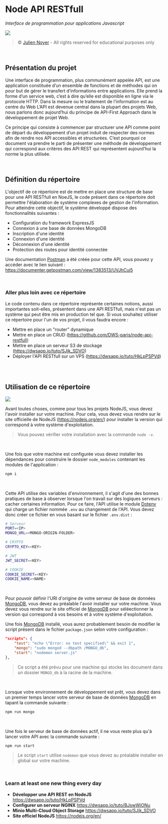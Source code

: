 # Node API RESTfull

*Interface de programmation pour applications Javascript*

![](https://i.imgur.com/wFj6sGt.png)

> &copy; [Julien Noyer](https://www.linkedin.com/in/julien-n-21219b28/) - All rights reserved for educational purposes only

<br>

## Présentation du projet

Une interface de programmation, plus communément appelée API, est une application constituée d’un ensemble de fonctions et de méthodes qui on pour but de gérer le transfert d’informations entre applications. Elle prend la forme d’un service web, c’est à dire qu’elle est disponible en ligne via le protocole HTTP. Dans la mesure ou le traitement de l’information est au centre du Web L’API est devenue central dans la plupart des projets Web, nous parlons donc aujourd’hui du principe de API-First Approach dans le développement de projet Web.

Ce principe qui consiste à commencer par structurer une API comme point de départ du développement d’un projet induit de respecter des normes afin de rendre nos API accessibles et structurées. C’est pourquoi ce document va prendre le parti de présenter une méthode de développement qui correspond aux critères des API REST qui représentent aujourd’hui la norme la plus utilisée.

<br>

## Définition du répertoire

L'objectif de ce répertoire est de mettre en place une structure de base pour une API RESTfull en NoeJS, le code présent dans ce répertoire doit permettre l'élaboration de système complexes de gestion de l'information. Pour atteindre cette objectif, le système développé dispose des fonctionnalités suivantes :

- Configuration du framework ExpressJS
- Connexion à une base de données MongoDB
- Inscription d'une identité
- Connexion d'une identité
- Déconnexion d'une identité
- Protection des routes pour identité connectée

Une documentation [Postman](https://learning.postman.com) a été créée pour cette API, vous pouvez y accéder avec le lien suivant : https://documenter.getpostman.com/view/1383513/UVJhCuj5

<br>

### Aller plus loin avec ce répertoire

Le code contenu dans ce répertoire représente certaines notions, aussi importantes soit-elles, présentent dans une API RESTfull, mais n'est pas un système qui peut être mis en production tel que. Si vous souhaitez utiliser ce répertoire pour l'un de vos projet, il vous faudra encore :

- Mettre en place un "router" dynamique
- Mettre en place un CRUD (https://github.com/DWS-paris/node-api-restfull)
- Mettre en place un serveur S3 de stockage (https://dwsapp.io/tuto/SJjk_SDVO)
- Déployer l'API RESTfull sur un VPS (https://dwsapp.io/tuto/HkLpPSPVd)

<br><br>

## Utilisation de ce répertoire

![](https://i.imgur.com/eAySYs0.png)

Avant toutes choses, comme pour tous les projets NodeJS, vous devez l'avoir installer sur votre machine. Pour cela, vous devez vous rendre sur le site officielle de NodeJS (https://nodejs.org/en/) pour installer la version qui correspond à votre système d'exploitation.

> Vous pouvez vérifier votre installation avec la commande `node -v`.

<br>

Une fois que votre machine est configurée vous devez installer les dépendances pour construire le dossier `node_modules` contenant les modules de l'application :

```bash
npm i
```

<br>

Cette API utilise des variables d'environnement, il s'agit d'une des bonnes pratiques de base à observer lorsque l'on travail sur des logiques serveurs : cacher certaines information. Pour ce faire, l'API utilise le module [Dotenv](https://www.npmjs.com/package/dotenv) qui charge un fichier nommée `.env` au changement de l'API. Vous devez donc créer ce fichier en vous basant sur le fichier `.env.dist` : 

```bash
# Serveur
PORT=<IP>
MONGO_URL=<MONGO-ORIGIN-FOLDER>

# CRYPTO
CRYPTO_KEY=<KEY>

# JWT
JWT_SECRET=<KEY>

# COOKIE
COOKIE_SECRET=<KEY>
COOKIE_NAME=<NAME>
```

<br>

Pour pouvoir définir l'URI d'origine de votre serveur de base de données [MongoDB](https://www.mongodb.com), vous devez au préalable l'avoir installer sur votre machine. Vous devez vous rendre sur le site officiel de [MongoDB](https://www.mongodb.com) pour séléectionner la version qui correspond à vos besoins et à votre système d'exploitation.

Une fois [MongoDB](https://www.mongodb.com) installé, vous aurez probablement besoin de modifier le script présent dans le fichier `package.json` selon votre configuration : 

```json
"scripts": {
    "test": "echo \"Error: no test specified\" && exit 1",
    "mongo": "sudo mongod --dbpath /MONGO_db",
    "start": "nodemon server.js"
},
```

> Ce script a été prévu pour une machine qui stocke les document dans un dossier `MONGO_db` à la racine de la machine.

<br>

Lorsque votre environnement de développement est prêt, vous devez dans un premier temps lancer votre serveur de base de données [MongoDB](https://www.mongodb.com) en tapant la commande suivante :

```bash
npm run mongo
```

<br>

Une fois le serveur de base de données actif, il ne vous reste plus qu'à lancer votre API avec la commande suivante :

```bash
npm run start
```

> Le script `start` utilise `nodemon` que vous devez au préalable installer en global sur votre machine.

<br>

### Learn at least one new thing every day 

- **Développer une API REST en NodeJS** https://dwsapp.io/tuto/HkLpPSPVd
- **Configurer un serveur NGINX** https://dwsapp.io/tuto/BJswWiONu
- **Minio Multi-Cloud Object Storage** https://dwsapp.io/tuto/SJjk_SDVO
- **Site officiel NodeJS** https://nodejs.org/en/